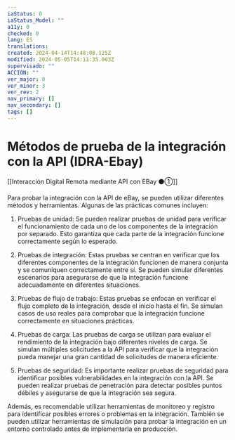 ```yaml
---
iaStatus: 0
iaStatus_Model: ""
a11y: 0
checked: 0
lang: ES
translations: 
created: 2024-04-14T14:48:08.125Z
modified: 2024-05-05T14:11:35.003Z
supervisado: ""
ACCION: ""
ver_major: 0
ver_minor: 3
ver_rev: 2
nav_primary: []
nav_secondary: []
tags: []
---
```

# Métodos de prueba de la integración con la API (IDRA-Ebay)

[[Interacción Digital Remota mediante API con EBay ⚫①]]

Para probar la integración con la API de eBay, se pueden utilizar diferentes métodos y herramientas. Algunas de las prácticas comunes incluyen:

1. Pruebas de unidad: Se pueden realizar pruebas de unidad para verificar el funcionamiento de cada uno de los componentes de la integración por separado. Esto garantiza que cada parte de la integración funcione correctamente según lo esperado.

2. Pruebas de integración: Estas pruebas se centran en verificar que los diferentes componentes de la integración funcionen de manera conjunta y se comuniquen correctamente entre sí. Se pueden simular diferentes escenarios para asegurarse de que la integración funcione adecuadamente en diferentes situaciones.

3. Pruebas de flujo de trabajo: Estas pruebas se enfocan en verificar el flujo completo de la integración, desde el inicio hasta el fin. Se simulan casos de uso reales para comprobar que la integración funcione correctamente en situaciones prácticas.

4. Pruebas de carga: Las pruebas de carga se utilizan para evaluar el rendimiento de la integración bajo diferentes niveles de carga. Se simulan múltiples solicitudes a la API para verificar que la integración pueda manejar una gran cantidad de solicitudes de manera eficiente.

5. Pruebas de seguridad: Es importante realizar pruebas de seguridad para identificar posibles vulnerabilidades en la integración con la API. Se pueden realizar pruebas de penetración para detectar posibles puntos débiles y asegurarse de que la integración sea segura.

Además, es recomendable utilizar herramientas de monitoreo y registro para identificar posibles errores o problemas en la integración. También se pueden utilizar herramientas de simulación para probar la integración en un entorno controlado antes de implementarla en producción.
